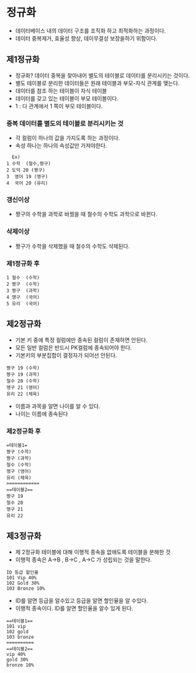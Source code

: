 # 정규화
- 데이터베이스 내의 데이터 구조를 조직화 하고 최적화하는 과정이다.
- 데이터 중복제거, 효율성 향상, 데이무결성 보장을하기 위함이다.

## 제1정규화
- 정규화? 데이터 중복을 찾아내어 별도의 테이블로 데이터를 분리시키는 것이다.
- 별도 테이블로 분리한 데이터들은 원래 테이블과 부모-자식 관계를 맺는다.
- 데이터를 참조 하는 테이블이 자식 테이블 
- 데이터를 갖고 있는 테이블이 부모 테이블이다.
- 1 : 다 관계에서 1 쪽이 부모 테이블이다.

### **중복 데이터를 별도의 테이블로 분리시키는 것**
  - 각 컬럼이 하나의 값을 가지도록 하는 과정이다.
  - 속성 하나는 하나의 속성값만 가져야한다.
```
  Ex)
1 수학  (철수,짱구)
2 도덕 20 (짱구)
3  영어 19 (맹구)
4  국어 20 (유리)
```
### 갱신이상
-  짱구의 수학을 과학로 바꿨을 때 철수의 수학도 과학으로 바뀐다.
### 삭제이상
- 짱구가 수학을 삭제했을 때 철수의 수학도 삭제된다.

### 제1정규화 후
```
1 철수  (수학)
2 짱구  (수학)
3 짱구  (과학)
4 맹구  (국어)
5 유리  (국어)
```
## 제2정규화
- 기본 키 중에 특정 컬럼에만 종속된 컬럼이 존재하면 안된다.
- 모든 일반 컬럼은 반드시 PK컬럼에 종속되어야 한다.
- 기본키의 부분집합이 결정자가 되어선 안된다.
```
짱구 19 (수학)
짱구 19 (과학)
철수 20 (수학)
맹구 21 (영어)
유리 22 (체육)
```
- 이름과 과목을 알면 나이를 알 수 있다.
- 나이는 이름에 종속된다

### 제2정규화 후
```
=테이블1=
짱구 (수학)
짱구 (과학)
철수 (수학)
맹구 (영어)
유리 (체육)
============
==테이블2==
짱구 19
철수 20
맹구 21
유리 22
```

## 제3정규화
- 제 2정규화 테이블에 대해 이행적 종속을 없애도록 테이블을 분해한 것
- 이행적 종속은 A->B , B->C , A->C 가 성립되는 것을 말한다.
```
ID 등급 할인율
101 Vip 40%
102 Gold 30%
103 Bronze 10%
```
- ID를 알면 등급을 알수있고 등급을 알면 할인율을 알 수있다.
- 이행적 종속이다. ID를 알면 할인율을 알수 있게 된다.
```
==테이블1==
101 vip
102 gold
103 bronze
==========
==테이블2==
vip 40%
gold 30%
bronze 10%
```
